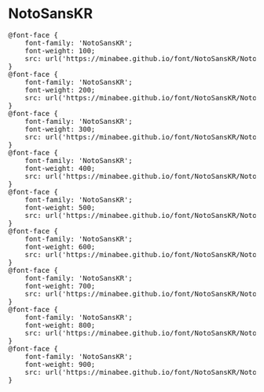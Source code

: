 # NotoSansKR


<pre>
@font-face {
    font-family: 'NotoSansKR';
    font-weight: 100;
    src: url('https://minabee.github.io/font/NotoSansKR/NotoSansKR-Thin.woff') format('woff');
}
@font-face {
    font-family: 'NotoSansKR';
    font-weight: 200;
    src: url('https://minabee.github.io/font/NotoSansKR/NotoSansKR-ExtraLight.woff') format('woff');
} 
@font-face {
    font-family: 'NotoSansKR';
    font-weight: 300;
    src: url('https://minabee.github.io/font/NotoSansKR/NotoSansKR-Light.woff') format('woff');
} 
@font-face {
    font-family: 'NotoSansKR';
    font-weight: 400;
    src: url('https://minabee.github.io/font/NotoSansKR/NotoSansKR-Regular.woff') format('woff');
} 
@font-face {
    font-family: 'NotoSansKR';
    font-weight: 500;
    src: url('https://minabee.github.io/font/NotoSansKR/NotoSansKR-Medium.woff') format('woff');
} 
@font-face {
    font-family: 'NotoSansKR';
    font-weight: 600;
    src: url('https://minabee.github.io/font/NotoSansKR/NotoSansKR-SemiBold.woff') format('woff');
} 
@font-face {
    font-family: 'NotoSansKR';
    font-weight: 700;
    src: url('https://minabee.github.io/font/NotoSansKR/NotoSansKR-Bold.woff') format('woff');
} 
@font-face {
    font-family: 'NotoSansKR';
    font-weight: 800;
    src: url('https://minabee.github.io/font/NotoSansKR/NotoSansKR-ExtraBold.woff') format('woff');
} 
@font-face {
    font-family: 'NotoSansKR';
    font-weight: 900;
    src: url('https://minabee.github.io/font/NotoSansKR/NotoSansKR-Black.woff') format('woff');
} 
</pre>

